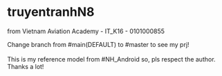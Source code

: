 # truyentranhN8
from Vietnam Aviation Academy - IT_K16 - 0101000855

Change branch from #main(DEFAULT) to #master to see my prj! <br><br>
This is my reference model from #NH_Android so, pls respect the author. Thanks a lot!
